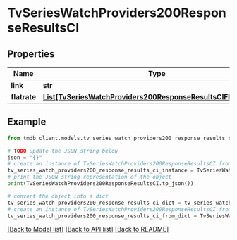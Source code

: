 # TvSeriesWatchProviders200ResponseResultsCI


## Properties

Name | Type | Description | Notes
------------ | ------------- | ------------- | -------------
**link** | **str** |  | [optional] 
**flatrate** | [**List[TvSeriesWatchProviders200ResponseResultsCIFlatrateInner]**](TvSeriesWatchProviders200ResponseResultsCIFlatrateInner.md) |  | [optional] 

## Example

```python
from tmdb_client.models.tv_series_watch_providers200_response_results_ci import TvSeriesWatchProviders200ResponseResultsCI

# TODO update the JSON string below
json = "{}"
# create an instance of TvSeriesWatchProviders200ResponseResultsCI from a JSON string
tv_series_watch_providers200_response_results_ci_instance = TvSeriesWatchProviders200ResponseResultsCI.from_json(json)
# print the JSON string representation of the object
print(TvSeriesWatchProviders200ResponseResultsCI.to_json())

# convert the object into a dict
tv_series_watch_providers200_response_results_ci_dict = tv_series_watch_providers200_response_results_ci_instance.to_dict()
# create an instance of TvSeriesWatchProviders200ResponseResultsCI from a dict
tv_series_watch_providers200_response_results_ci_from_dict = TvSeriesWatchProviders200ResponseResultsCI.from_dict(tv_series_watch_providers200_response_results_ci_dict)
```
[[Back to Model list]](../README.md#documentation-for-models) [[Back to API list]](../README.md#documentation-for-api-endpoints) [[Back to README]](../README.md)


